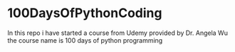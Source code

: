 # 100DaysOfPythonCoding
In this repo i have started a course from Udemy provided by Dr. Angela Wu the course name is 100 days of python programming 
